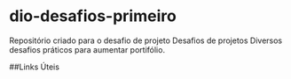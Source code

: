 # dio-desafios-primeiro
Repositório criado para o desafio de projeto
Desafios de projetos
Diversos desafios práticos para  aumentar portifólio.

##Links Úteis

